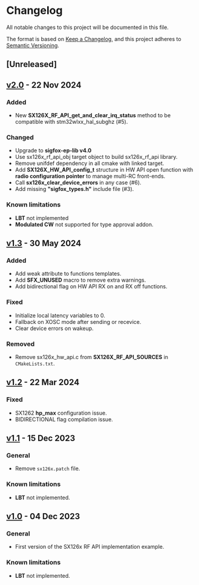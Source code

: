 # Changelog

All notable changes to this project will be documented in this file.

The format is based on [Keep a Changelog](https://keepachangelog.com/en/1.0.0/),
and this project adheres to [Semantic Versioning](https://semver.org/spec/v2.0.0.html).

## [Unreleased]

## [v2.0](https://github.com/sigfox-tech-radio/sigfox-ep-rf-api-semtech-sx126x/releases/tag/v2.0) - 22 Nov 2024

### Added

* New **SX126X_RF_API_get_and_clear_irq_status** method to be compatible with stm32wlxx_hal_subghz (#5).

### Changed

* Upgrade to **sigfox-ep-lib v4.0**
* Use sx126x_rf_api_obj target object to build sx126x_rf_api library.
* Remove unifdef dependency in all cmake with linked target.
* Add **SX126X_HW_API_config_t** structure in HW API open function with **radio configuration pointer** to manage multi-RC front-ends.
* Call **sx126x_clear_device_errors** in any case (#6).
* Add missing **"sigfox_types.h"** include file (#3).

### Known limitations

* **LBT** not implemented
* **Modulated CW** not supported for type approval addon.

## [v1.3](https://github.com/sigfox-tech-radio/sigfox-ep-rf-api-semtech-sx126x/releases/tag/v1.3) - 30 May 2024

### Added

* Add weak attribute to functions templates.
* Add **SFX_UNUSED** macro to remove extra warnings.
* Add bidirectional flag on HW API RX on and RX off functions.

### Fixed

* Initialize local latency variables to 0.
* Fallback on XOSC mode after sending or recevice.
* Clear device errors on wakeup.

### Removed

* Remove sx126x_hw_api.c from **SX126X_RF_API_SOURCES** in `CMakeLists.txt`.

## [v1.2](https://github.com/sigfox-tech-radio/sigfox-ep-rf-api-semtech-sx126x/releases/tag/v1.2) - 22 Mar 2024

### Fixed

* SX1262 **hp_max** configuration issue.
* BIDIRECTIONAL flag compilation issue.

## [v1.1](https://github.com/sigfox-tech-radio/sigfox-ep-rf-api-semtech-sx126x/releases/tag/v1.1) - 15 Dec 2023

### General

* Remove `sx126x.patch` file.

### Known limitations

* **LBT** not implemented.

## [v1.0](https://github.com/sigfox-tech-radio/sigfox-ep-rf-api-semtech-sx126x/releases/tag/v1.0) - 04 Dec 2023

### General

* First version of the SX126x RF API implementation example.

### Known limitations

* **LBT** not implemented.
